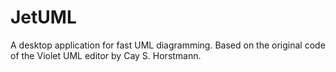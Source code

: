 # JetUML
A desktop application for fast UML diagramming. Based on the original code of the Violet UML editor by Cay S. Horstmann.
